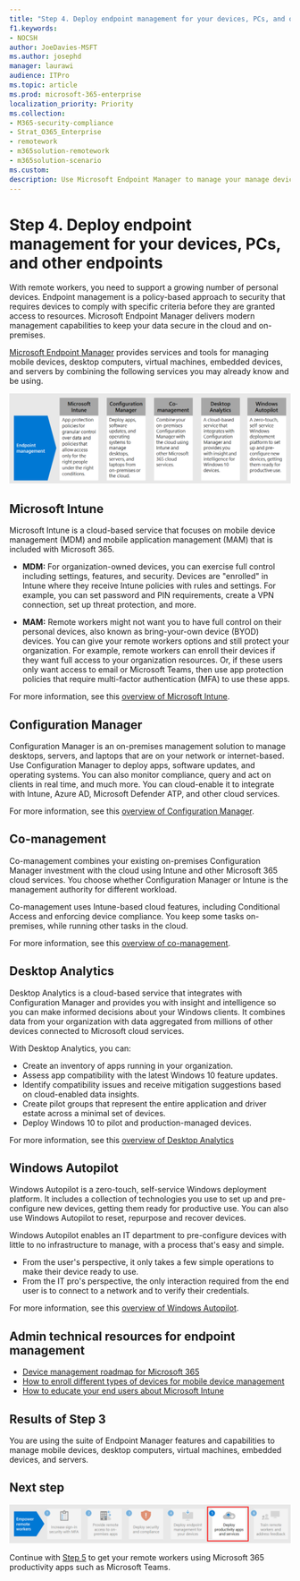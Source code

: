 ```yaml
---
title: "Step 4. Deploy endpoint management for your devices, PCs, and other endpoints"
f1.keywords:
- NOCSH
author: JoeDavies-MSFT
ms.author: josephd
manager: laurawi
audience: ITPro
ms.topic: article
ms.prod: microsoft-365-enterprise
localization_priority: Priority
ms.collection: 
- M365-security-compliance
- Strat_O365_Enterprise
- remotework
- m365solution-remotework
- m365solution-scenario
ms.custom: 
description: Use Microsoft Endpoint Manager to manage your manage devices, PCs, and other endpoints.
---
```


# Step 4. Deploy endpoint management for your devices, PCs, and other endpoints

With remote workers, you need to support a growing number of personal devices. Endpoint management is a policy-based approach to security that requires devices to comply with specific criteria before they are granted access to resources. Microsoft Endpoint Manager delivers modern management capabilities to keep your data secure in the cloud and on-premises. 

[Microsoft Endpoint Manager](https://docs.microsoft.com/mem/endpoint-manager-overview) provides services and tools for managing mobile devices, desktop computers, virtual machines, embedded devices, and servers by combining the following services you may already know and be using.

![The components of endpoint management for Microsoft 365](../media/empower-people-to-work-remotely/endpoint-managment-step-grid.png)

## Microsoft Intune

Microsoft Intune is a cloud-based service that focuses on mobile device management (MDM) and mobile application management (MAM) that is included with Microsoft 365. 

- **MDM:** For organization-owned devices, you can exercise full control including settings, features, and security. Devices are "enrolled" in Intune where they receive Intune policies with rules and settings. For example, you can set password and PIN requirements, create a VPN connection, set up threat protection, and more.

- **MAM:** Remote workers might not want you to have full control on their personal devices, also known as bring-your-own device (BYOD) devices. You can give your remote workers options and still protect your organization. For example, remote workers can enroll their devices if they want full access to your organization resources. Or, if these users only want access to email or Microsoft Teams, then use app protection policies that require multi-factor authentication (MFA) to use these apps.

For more information, see this [overview of Microsoft Intune](https://docs.microsoft.com/intune/fundamentals/what-is-intune).

## Configuration Manager

Configuration Manager is an on-premises management solution to manage desktops, servers, and laptops that are on your network or internet-based. Use Configuration Manager to deploy apps, software updates, and operating systems. You can also monitor compliance, query and act on clients in real time, and much more. You can cloud-enable it to integrate with Intune, Azure AD, Microsoft Defender ATP, and other cloud services. 

For more information, see this [overview of Configuration Manager](https://docs.microsoft.com/mem/configmgr/core/understand/introduction).

## Co-management

Co-management combines your existing on-premises Configuration Manager investment with the cloud using Intune and other Microsoft 365 cloud services. You choose whether Configuration Manager or Intune is the management authority for different workload. 

Co-management uses Intune-based cloud features, including Conditional Access and enforcing device compliance. You keep some tasks on-premises, while running other tasks in the cloud.

For more information, see this [overview of co-management](https://docs.microsoft.com/mem/configmgr/comanage/overview).

## Desktop Analytics

Desktop Analytics is a cloud-based service that integrates with Configuration Manager and provides you with insight and intelligence so you can make informed decisions about your Windows clients. It combines data from your organization with data aggregated from millions of other devices connected to Microsoft cloud services. 

With Desktop Analytics, you can:

- Create an inventory of apps running in your organization.
- Assess app compatibility with the latest Windows 10 feature updates.
- Identify compatibility issues and receive mitigation suggestions based on cloud-enabled data insights.
- Create pilot groups that represent the entire application and driver estate across a minimal set of devices.
- Deploy Windows 10 to pilot and production-managed devices.

For more information, see this [overview of Desktop Analytics](https://docs.microsoft.com/mem/configmgr/desktop-analytics/overview)

## Windows Autopilot

Windows Autopilot is a zero-touch, self-service Windows deployment platform. It includes a collection of technologies you use to set up and pre-configure new devices, getting them ready for productive use. You can also use Windows Autopilot to reset, repurpose and recover devices. 

Windows Autopilot enables an IT department to pre-configure devices with little to no infrastructure to manage, with a process that's easy and simple. 

- From the user's perspective, it only takes a few simple operations to make their device ready to use. 
- From the IT pro's perspective, the only interaction required from the end user is to connect to a network and to verify their credentials.

For more information, see this [overview of Windows Autopilot](https://docs.microsoft.com/windows/deployment/windows-autopilot/windows-autopilot).

## Admin technical resources for endpoint management

- [Device management roadmap for Microsoft 365](../enterprise/device-management-roadmap-microsoft-365.md)
- [How to enroll different types of devices for mobile device management](https://docs.microsoft.com/mem/intune/enrollment/device-enrollment)
- [How to educate your end users about Microsoft Intune](https://docs.microsoft.com/mem/intune/fundamentals/end-user-educate)
 
## Results of Step 3

You are using the suite of Endpoint Manager features and capabilities to manage mobile devices, desktop computers, virtual machines, embedded devices, and servers.

## Next step

[![Step 5: Deploy remote worker productivity apps and services](../media/empower-people-to-work-remotely/remote-workers-step-grid-5.png)](empower-people-to-work-remotely-teams-productivity-apps.md)

Continue with [Step 5](empower-people-to-work-remotely-teams-productivity-apps.md) to get your remote workers using Microsoft 365 productivity apps such as Microsoft Teams.
